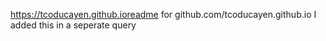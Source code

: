 https://tcoducayen.github.ioreadme for github.com/tcoducayen.github.io
I added this in a seperate query